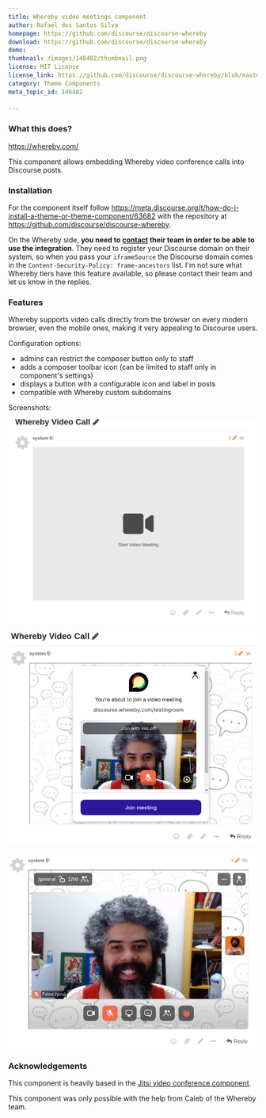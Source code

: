 ```yaml
---
title: Whereby video meetings component
author: Rafael dos Santos Silva
homepage: https://github.com/discourse/discourse-whereby
download: https://github.com/discourse/discourse-whereby
demo: 
thumbnail: /images/146482/thumbnail.png
license: MIT License
license_link: https://github.com/discourse/discourse-whereby/blob/master/LICENSE
category: Theme Components
meta_topic_id: 146482

---
```



### What this does?

https://whereby.com/

This component allows embedding Whereby video conference calls into Discourse posts.

### Installation

For the component itself follow https://meta.discourse.org/t/how-do-i-install-a-theme-or-theme-component/63682 with the repository at https://github.com/discourse/discourse-whereby.

On the Whereby side, **you need to [contact](https://whereby.com/information/product-api/) their team in order to be able to use the integration**. They need to register your Discourse domain on their system, so when you pass your `iframeSource` the Discourse domain comes in the `Content-Security-Policy: frame-ancestors` list. I'm not sure what Whereby tiers have this feature available, so please contact their team and let us know in the replies.


### Features

Whereby supports video calls directly from the browser on every modern browser, even the mobile ones, making it very appealing to Discourse users.

Configuration options: 

- admins can restrict the composer button only to staff
- adds a composer toolbar icon (can be limited to staff only in component's settings)
- displays a button with a configurable icon and label in posts 
- compatible with Whereby custom subdomains

Screenshots: 

![image: 608x500](/images/146482/1DUHmI6iAU484frnDO4GXMscDYA.png) 

![image: 584x500](/images/146482/akG3dj0Ai9HZt90HoWrCYu54S1D.jpeg) 

![image: 642x500](/images/146482/s21KiRBx75SYIwLN2WkGx1TUWqg.jpeg)

### Acknowledgements

This component is heavily based in the [Jitsi video conference component](https://meta.discourse.org/t/jitsi-video-conference-component/146046).

This component was only possible with the help from Caleb of the Whereby team.